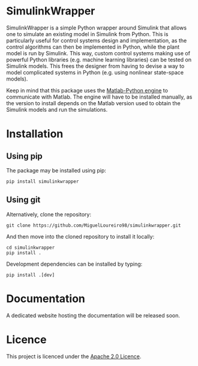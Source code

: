 # SimulinkWrapper
SimulinkWrapper is a simple Python wrapper around Simulink that allows one to simulate an existing model in Simulink from Python. This is particularly useful for control systems design and implementation, as the control algorithms can then be implemented in Python, while the plant model is run by Simulink. This way, custom control systems making use of powerful Python libraries (e.g. machine learning libraries) can be tested on Simulink models. This frees the designer from having to devise a way to model complicated systems in Python (e.g. using nonlinear state-space models).

Keep in mind that this package uses the [Matlab-Python engine](https://github.com/mathworks/matlab-engine-for-python) to communicate with Matlab. The engine will have to be installed manually, as the version to install depends on the Matlab version used to obtain the Simulink models and run the simulations.

# Installation

## Using pip
The package may be installed using pip:

```
pip install simulinkwrapper
```

## Using git
Alternatively, clone the repository:

```
git clone https://github.com/MiguelLoureiro98/simulinkwrapper.git
```

And then move into the cloned repository to install it locally:

```
cd simulinkwrapper
pip install .
```

Development dependencies can be installed by typing:

```
pip install .[dev]
```

# Documentation
A dedicated website hosting the documentation will be released soon.

# Licence
This project is licenced under the [Apache 2.0 Licence](LICENSE).
